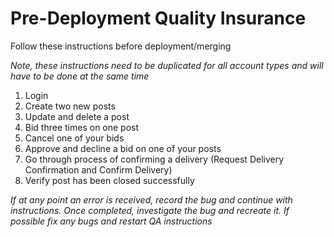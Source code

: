 # Pre-Deployment Quality Insurance

Follow these instructions before deployment/merging

*Note, these instructions need to be duplicated for all account types and will have to be done at the same time*

1. Login
2. Create two new posts
3. Update and delete a post
5. Bid three times on one post
6. Cancel one of your bids
6. Approve and decline a bid on one of your posts
7. Go through process of confirming a delivery (Request Delivery Confirmation and Confirm Delivery)
8. Verify post has been closed successfully

*If at any point an error is received, record the bug and continue with instructions. Once completed, investigate the bug and recreate it. If possible fix any bugs and restart QA instructions*